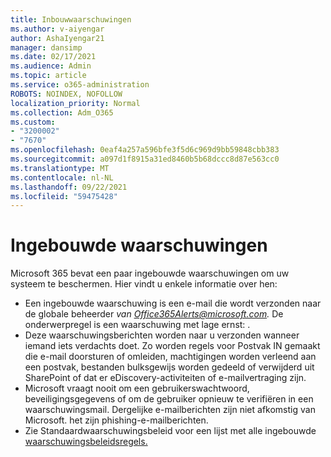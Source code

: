 ```yaml
---
title: Inbouwwaarschuwingen
ms.author: v-aiyengar
author: AshaIyengar21
manager: dansimp
ms.date: 02/17/2021
ms.audience: Admin
ms.topic: article
ms.service: o365-administration
ROBOTS: NOINDEX, NOFOLLOW
localization_priority: Normal
ms.collection: Adm_O365
ms.custom:
- "3200002"
- "7670"
ms.openlocfilehash: 0eaf4a257a596bfe3f5d6c969d9bb59848cbb383
ms.sourcegitcommit: a097d1f8915a31ed8460b5b68dccc8d87e563cc0
ms.translationtype: MT
ms.contentlocale: nl-NL
ms.lasthandoff: 09/22/2021
ms.locfileid: "59475428"
---
```

# <a name="about-built-in-alerts"></a>Ingebouwde waarschuwingen

Microsoft 365 bevat een paar ingebouwde waarschuwingen om uw systeem te beschermen. Hier vindt u enkele informatie over hen:

- Een ingebouwde waarschuwing is een e-mail die wordt verzonden naar de globale beheerder *van Office365Alerts@microsoft.com.* De onderwerpregel is een waarschuwing met lage ernst: <name of alert policy> .
- Deze waarschuwingsberichten worden naar u verzonden wanneer iemand iets verdachts doet. Zo worden regels voor Postvak IN gemaakt die e-mail doorsturen of omleiden, machtigingen worden verleend aan een postvak, bestanden bulksgewijs worden gedeeld of verwijderd uit SharePoint of dat er eDiscovery-activiteiten of e-mailvertraging zijn.
- Microsoft vraagt nooit om een gebruikerswachtwoord, beveiligingsgegevens of om de gebruiker opnieuw te verifiëren in een waarschuwingsmail. Dergelijke e-mailberichten zijn niet afkomstig van Microsoft. het zijn phishing-e-mailberichten.
- Zie Standaardwaarschuwingsbeleid voor een lijst met alle ingebouwde [waarschuwingsbeleidsregels.](https://go.microsoft.com/fwlink/?linkid=2103170)
